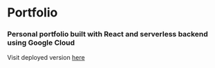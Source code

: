 # Portfolio

### Personal portfolio built with React and serverless backend using Google Cloud

Visit deployed version [here](jayoungkoo.com)